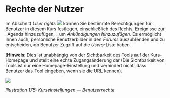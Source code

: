 # Rechte der Nutzer

Im Abschnitt _User rights_ ![](../../.gitbook/assets/graphics325.png) können Sie bestimmte Berechtigungen für Benutzer in diesem Kurs festlegen, einschließlich des Rechts, Ereignisse zur _Agenda hinzuzufügen, _ um _Ankündigungen hinzuzufügen._ Es ermöglicht Ihnen auch, persönliche Benutzerbilder in den _Forums_ auszublenden und zu entscheiden, ob Benutzer Zugriff auf die _Users_-Liste haben.

\(**Hinweis**: Dies ist unabhängig von der Sichtbarkeit des Tools auf der Kurs-Homepage und stellt eine echte Zugangsänderung dar \(Die Sichtbarkeit von Tools ist nur eine Homepage-Einstellung und verhindert nicht, dass Benutzer das Tool eingeben, wenn sie die URL kennen\).

![](../../.gitbook/assets/images244.png)

_Illustration 175: Kurseinstellungen — Benutzerrechte_